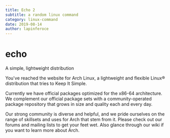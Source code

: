```yaml
---
title: Echo 2
subtitle: a random linux command
category: linux-command 
date: 2019-08-14
author: lapinferoce
---
```


# echo
A simple, lightweight distribution

You've reached the website for Arch Linux, a lightweight and flexible Linux® distribution that tries to Keep It Simple.

Currently we have official packages optimized for the x86-64 architecture. We complement our official package sets with a community-operated package repository that grows in size and quality each and every day.

Our strong community is diverse and helpful, and we pride ourselves on the range of skillsets and uses for Arch that stem from it. Please check out our forums and mailing lists to get your feet wet. Also glance through our wiki if you want to learn more about Arch.


